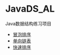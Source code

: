 # JavaDS_AL
Java数据结构练习项目

* [冒泡排序](https://github.com/hikobe8/Java_Practice/blob/master/src/data_structure/sort/BubbleSort.java)
* [单向链表](https://github.com/hikobe8/Java_Practice/blob/master/src/data_structure/linkedlist/SinglyLinkedList/SinglyLinkedList.java)
* [快速排序](https://github.com/hikobe8/Java_Practice/blob/master/src/data_structure/sort/QuickSort.java)
